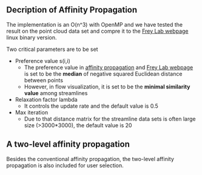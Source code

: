 ## Decription of Affinity Propagation
The implementation is an O(n^3) with OpenMP and we have tested the result on the point cloud data set and compre it to the [Frey Lab webpage](http://genes.toronto.edu/index.php?q=affinity%20propagation) linux binary version.

Two critical parameters are to be set
- Preference value s(i,i)
	- The preference value in [affinity propagation](https://en.wikipedia.org/wiki/Affinity_propagation) and [Frey Lab webpage](http://genes.toronto.edu/index.php?q=affinity%20propagation) is set to be the **median** of negative squared Euclidean distance between points
	- However, in flow visualization, it is set to be the **minimal similarity value** among streamlines
- Relaxation factor lambda
	- It controls the update rate and the default value is 0.5
- Max iteration
	- Due to that distance matrix for the streamline data sets is often large size (>3000*3000), the default value is 20

## A two-level affinity propagation
Besides the conventional affinity propagation, the two-level affinity propagation is also included for user selection. 